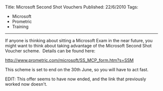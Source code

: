 Title: Microsoft Second Shot Vouchers
Published: 22/6/2010
Tags:
- Microsoft
- Prometric
- Training
---

If anyone is thinking about sitting a Microsoft Exam in the near future, you might want to think about taking advantage of the Microsoft Second Shot Voucher scheme.  Details can be found here:

http://www.prometric.com/microsoft/SS_MCP_form.htm?s=SSM

This scheme is set to end on the 30th June, so you will have to act fast.

EDIT: This offer seems to have now ended, and the link that previously worked now doesn't.
